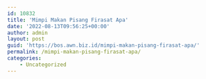 ```yaml
---
id: 10832
title: 'Mimpi Makan Pisang Firasat Apa'
date: '2022-08-13T09:56:25+00:00'
author: admin
layout: post
guid: 'https://bos.awn.biz.id/mimpi-makan-pisang-firasat-apa/'
permalink: /mimpi-makan-pisang-firasat-apa/
categories:
    - Uncategorized
---
```


